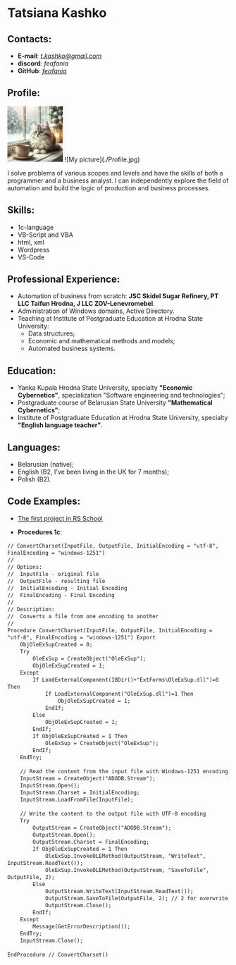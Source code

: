 # Tatsiana Kashko
## Contacts:
* **E-mail**: *t.kashko@gmail.com*
* **discord**: *feafania*
* **GitHub**: [*feafania*](https://github.com/feafania)

## Profile:
<img src="./Profile.jpg" alt="My picture" width="126" height="126">
![My picture](./Profile.jpg)

I solve problems of various scopes and levels and have the skills of both a programmer and a business analyst. I can independently explore the field of automation and build the logic of production and business processes.

## Skills:
* 1с-language
* VB-Script and VBA
* html, xml
* Wordpress
* VS-Code

## Professional Experience:
* Automation of business from scratch: **JSC Skidel Sugar Refinery, PT LLC Taifun Hrodna, J LLC ZOV-Lenevromebel**. 
* Administration of Windows domains, Active Directory. 
* Teaching at Institute of Postgraduate Education at Hrodna State University: 
	* Data structures;
	* Economic and mathematical methods and models;
	* Automated business systems.

## Education:
* Yanka Kupala Hrodna State University, specialty **"Economic Cybernetics"**, specialization "Software engineering and technologies";
* Postgraduate course of Belarusian State University **"Mathematical Cybernetics"**;
* Institute of Postgraduate Education at Hrodna State University, specialty **"English language teacher"**.

## Languages:
* Belarusian (native);
* English (B2, I've been living in the UK for 7 months);
* Polish (B2).

## Code Examples:
* [The first project in RS School](https://github.com/feafania/rsschool-cv/blob/gh-pages/cv.md)

* **Procedures 1c**:
```1c
// ConvertCharset(InputFile, OutputFile, InitialEncoding = "utf-8", FinalEncoding = "windows-1251")
//
// Options:
//  InputFile - original file
//  OutputFile - resulting file
//  InitialEncoding - Initial Encoding
//  FinalEncoding - Final Encoding
//
// Description:
//	Converts a file from one encoding to another
//
Procedure ConvertCharset(InputFile, OutputFile, InitialEncoding = "utf-8", FinalEncoding = "windows-1251") Export
	ObjOleExSupCreated = 0;
	Try
		OleExSup = CreateObject("OleExSup");
		ObjOleExSupCreated = 1;
	Except
		If LoadExternalComponent(IBDir()+"ExtForms\OleExSup.dll")=0 Then
			If LoadExternalComponent("OleExSup.dll")=1 Then
				ObjOleExSupCreated = 1;
			EndIf;   
		Else
			ObjOleExSupCreated = 1;
		EndIf;    
		If ObjOleExSupCreated = 1 Then
			OleExSup = CreateObject("OleExSup"); 
		EndIf;
	EndTry;

	// Read the content from the input file with Windows-1251 encoding
	InputStream = CreateObject("ADODB.Stream");
	InputStream.Open();
	InputStream.Charset = InitialEncoding;
	InputStream.LoadFromFile(InputFile);
	
	// Write the content to the output file with UTF-8 encoding    
	Try
		OutputStream = CreateObject("ADODB.Stream");
		OutputStream.Open();
		OutputStream.Charset = FinalEncoding;
		If ObjOleExSupCreated = 1 Then    
			OleExSup.InvokeOLEMethod(OutputStream, "WriteText", InputStream.ReadText());
			OleExSup.InvokeOLEMethod(OutputStream, "SaveToFile", OutputFile, 2);
		Else
			OutputStream.WriteText(InputStream.ReadText());
			OutputStream.SaveToFile(OutputFile, 2); // 2 for overwrite
			OutputStream.Close();
		EndIf;
	Except   
		Message(GetErrorDescription());
	EndTry;
	InputStream.Close();
	
EndProcedure // ConvertCharset()   
```
